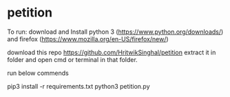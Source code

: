 # petition

To run: 
download and Install python 3 (https://www.python.org/downloads/) and firefox (https://www.mozilla.org/en-US/firefox/new/)

download this repo https://github.com/HritwikSinghal/petition
extract it in folder and open cmd or terminal in that folder.


run below commends 

pip3 install -r requirements.txt
python3 petition.py
